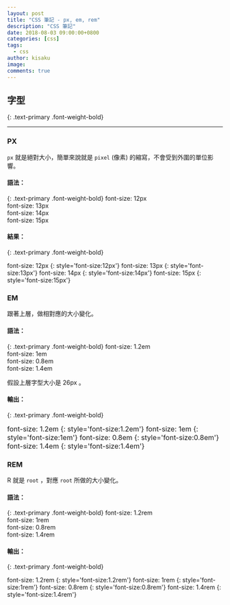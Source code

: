 ```yaml
---
layout: post
title: "CSS 筆記 - px, em, rem"
description: "CSS 筆記"
date: 2018-08-03 09:00:00+0800
categories: [css]
tags:
  - css
author: kisaku
image:
comments: true
---
```


## 字型  
{: .text-primary .font-weight-bold}
***
### PX  
`px` 就是絕對大小，簡單來說就是 `pixel` (像素)  的縮寫，不會受到外圍的單位影響。  
#### 語法：   
{: .text-primary .font-weight-bold}
font-size: 12px  
font-size: 13px  
font-size: 14px  
font-size: 15px  

#### 結果： 
{: .text-primary .font-weight-bold}
<div markdown="1"  class="d-block bg-output"> 
font-size: 12px
{: style='font-size:12px'}  
font-size: 13px
{: style='font-size:13px'}  
font-size: 14px
{: style='font-size:14px'}  
font-size: 15px
{: style='font-size:15px'}  
</div>


### EM

跟著上層，做相對應的大小變化。

#### 語法：  
{: .text-primary .font-weight-bold}
font-size: 1.2em  
font-size: 1em  
font-size: 0.8em  
font-size: 1.4em  

假設上層字型大小是 26px 。  
#### 輸出：  
{: .text-primary .font-weight-bold}
<div markdown="1"  class="d-block bg-output" style="font-size:16px"> 
font-size: 1.2em
{: style='font-size:1.2em'}  
font-size: 1em
{: style='font-size:1em'}  
font-size: 0.8em
{: style='font-size:0.8em'}  
font-size: 1.4em
{: style='font-size:1.4em'}  
</div>


### REM

R 就是 `root` ，對應 `root` 所做的大小變化。

#### 語法：  
{: .text-primary .font-weight-bold}
font-size: 1.2rem  
font-size: 1rem  
font-size: 0.8rem  
font-size: 1.4rem  

#### 輸出：  
{: .text-primary .font-weight-bold}
<div markdown="1"  class="d-block bg-output"> 
font-size: 1.2rem
{: style='font-size:1.2rem'}  
font-size: 1rem
{: style='font-size:1rem'}  
font-size: 0.8rem
{: style='font-size:0.8rem'}  
font-size: 1.4rem
{: style='font-size:1.4rem'}  
</div>








